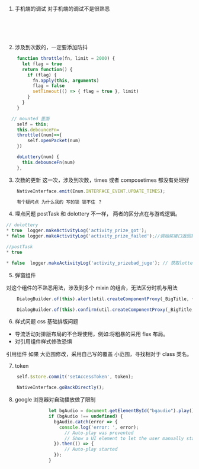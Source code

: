 
1. 手机端的调试
  对手机端的调试不是很熟悉

```js






```

2. 涉及到次数的，一定要添加防抖

```js
    function throttle(fn, limit = 2000) {
      let flag = true
      return function() {
        if (flag) {
          fn.apply(this, arguments)
          flag = false
          setTimeout(() => { flag = true }, limit)
        }
      }
    }

  // mounted 里面
    self = this;
    this.debounceFn=
    throttle((num)=>{
        self.openPacket(num)
    })

    doLottery(num) {
      this.debounceFn(num)
    },

```

3. 次数的更新
  这一次，涉及到次数，times 或者 composetimes 都没有处理好
```js
    NativeInterface.emit(Enum.INTERFACE_EVENT.UPDATE_TIMES);

    有个疑问点 为什么我的 写的锁 锁不住 ？

```

4. 埋点问题
postTask 和 dolottery 不一样， 两者的区分点在与游戏逻辑。

```js
// dolottery
* true  logger.makeActivityLog('activity_prize_got');
* false logger.makeActivityLog('activity_prize_failed');//调抽奖接口返回错误、异常埋点

//postTask
* true 

* false  logger.makeActivityLog('activity_prizebad_juge'); // 获取lottery失败次数

```

5. 弹窗组件

 对这个组件的不熟悉用法，涉及到多个 mixin 的组合，无法区分时机与用法

```js
    DialogBuilder.of(this).alert(util.createComponentProxy(_BigTitle, {'title': '恭喜你！'}), util.createComponentProxy(_LotteryResult, {'award': realAward[0]}));

    DialogBuilder.of(this).confirm(util.createComponentProxy(_BigTitle, {title: '合成成功！'}), util.createComponentProxy(_LotteryResult, {'award': award, awardNameColor: '#fcff29', tipsColor: 'rgba(0,0,0,.5)'}));


```

6. 样式问题
  css 基础排版问题

  * 导流活动对排版布局的不合理使用，例如:将粗暴的采用 flex 布局。
  * 对引用组件样式修改恐惧

引用组件 如果 大范围修改，采用自己写的覆盖
小范围，寻找相对于 class 类名。


7. token

```js
    self.$store.commit('setAccessToken', token);
```

```js
    NativeInterface.goBackDirectly();
```

8. google 浏览器对自动播放做了限制

```js
                let bgAudio = document.getElementById("bgaudio").play();
                if (bgAudio !== undefined) {
                  bgAudio.catch(error => {
                    console.log('error: ', error);
                      // Auto-play was prevented
                      // Show a UI element to let the user manually start playback
                  }).then(() => {
                      // Auto-play started
                  });
                }


```